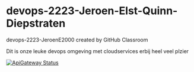 # devops-2223-Jeroen-Elst-Quinn-Diepstraten
devops-2223-JeroenE2000 created by GitHub Classroom

Dit is onze leuke devops omgeving met cloudservices erbij heel veel plzier

[![ApiGateway Status](https://img.shields.io/badge/service-up-brightgreen)](https://api-gateway-jeroene2000.cloud.okteto.net/)
